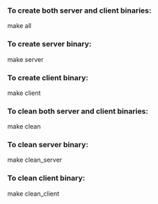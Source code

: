 
### To create both server and client binaries:
make all
### To create server binary:
make server
### To create client binary:
make client
### To clean both server and client binaries:
make clean
### To clean server binary:
make clean_server
### To clean client binary:
make clean_client
